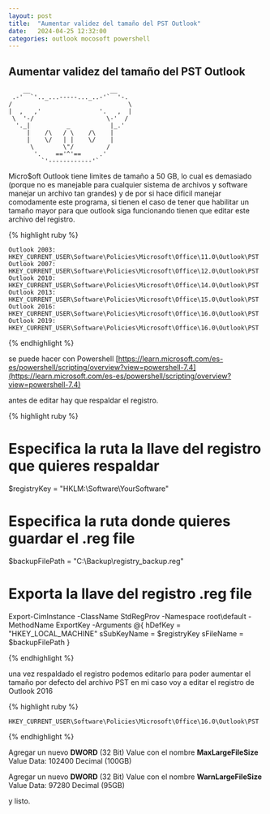 ```yaml
---
layout: post
title:  "Aumentar validez del tamaño del PST Outlook"
date:   2024-04-25 12:32:00
categories: outlook mocosoft powershell
---
```

## Aumentar validez del tamaño del PST Outlook
        __                      __
     .-'  `'.._...-----..._..-'`  '-.
    /                                \
    |  ,   ,'                '.   ,  |
     \  '-/                    \-'  /
      '._|          _           |_.'
         |    /\   / \    /\    |
         |    \/   | |    \/    |
          \        \"/         /
           '.    =='^'==     .'
             `'------------'`

Micro$oft Outlook tiene limites de tamaño a 50 GB, lo cual es demasiado (porque no es manejable para cualquier sistema de archivos y software manejar un archivo tan grandes)  y de por si hace dificil manejar comodamente este programa, si tienen
el caso de tener que habilitar un tamaño mayor para que outlook siga funcionando tienen que editar este archivo del registro.

{% highlight ruby %}

    Outlook 2003: HKEY_CURRENT_USER\Software\Policies\Microsoft\Office\11.0\Outlook\PST
    Outlook 2007: HKEY_CURRENT_USER\Software\Policies\Microsoft\Office\12.0\Outlook\PST
    Outlook 2010: HKEY_CURRENT_USER\Software\Policies\Microsoft\Office\14.0\Outlook\PST
    Outlook 2013: HKEY_CURRENT_USER\Software\Policies\Microsoft\Office\15.0\Outlook\PST
    Outlook 2016: HKEY_CURRENT_USER\Software\Policies\Microsoft\Office\16.0\Outlook\PST
    Outlook 2019: HKEY_CURRENT_USER\Software\Policies\Microsoft\Office\16.0\Outlook\PST

{% endhighlight %}

se puede hacer con Powershell 
[https://learn.microsoft.com/es-es/powershell/scripting/overview?view=powershell-7.4](https://learn.microsoft.com/es-es/powershell/scripting/overview?view=powershell-7.4)

antes de editar hay que respaldar el registro.

{% highlight ruby %}


# Especifica la ruta la llave del registro que quieres respaldar
$registryKey = "HKLM:\Software\YourSoftware"

# Especifica la ruta donde quieres guardar el .reg file
$backupFilePath = "C:\Backup\registry_backup.reg"

# Exporta la llave del registro .reg file
Export-CimInstance -ClassName StdRegProv -Namespace root\default -MethodName ExportKey -Arguments @{
    hDefKey = "HKEY_LOCAL_MACHINE"
    sSubKeyName = $registryKey
    sFileName = $backupFilePath
}

{% endhighlight %}

una vez respaldado el registro podemos editarlo para poder aumentar el tamaño por defecto del archivo PST
en mi caso voy a editar el registro de Outlook 2016

{% highlight ruby %}

    HKEY_CURRENT_USER\Software\Policies\Microsoft\Office\16.0\Outlook\PST

{% endhighlight %}

Agregar un nuevo **DWORD** (32 Bit) Value con el nombre **MaxLargeFileSize** 
Value Data: 102400 Decimal (100GB)

Agregar un nuevo **DWORD** (32 Bit) Value con el nombre **WarnLargeFileSize** 
Value Data: 97280 Decimal (95GB)

y listo. 


